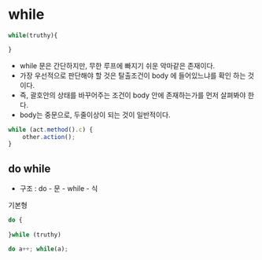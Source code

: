 # while

```javascript
while(truthy){

}
```

- while 문은 간단하지만, 무한 루프에 빠지기 쉬운 악마같은 존재이다. 
- 가장 우선적으로 판단해야 할 것은 탈출조건이 body 에 들어있느냐를 확인 하는 것이다. 
- 즉, 괄호안의 상태를 바꾸어주는 조건이 body 안에 존재하는가를 먼저 살펴봐야 한다.
- body는 중문으로, 두줄이상이 되는 것이 일반적이다.



```javascript
while (act.method().c) {
    other.action();
}
```



## do while

- 구조 : do - 문 - while - 식

기본형

```javascript
do {
    
}while (truthy)
```





```javascript
do a++; while(a);
```

